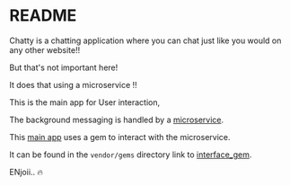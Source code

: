 # README #

Chatty is a chatting application where you can chat just like you would on any other website!!

But that's not important here!

It does that using a microservice :bangbang:
 
This is the main app for User interaction,

The background messaging is handled by a [microservice](https://github.com/ashish173/messaging_service).

This [main app](https://github.com/ashish173/chatty) uses a gem to interact with the microservice.

It can be found in the `vendor/gems` directory link to [interface_gem](https://github.com/ashish173/messaging_service_gem).

ENjoii.. :fire:
